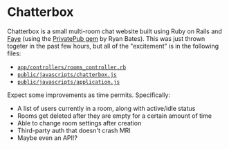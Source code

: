 Chatterbox
==========

Chatterbox is a small multi-room chat website built using Ruby on Rails and [Faye][faye] (using the [PrivatePub gem][privatepub] by Ryan Bates). This was just thrown togeter in the past few hours, but all of the "excitement" is in the following files:

 * [`app/controllers/rooms_controller.rb`](https://github.com/BinaryMuse/chatterbox/blob/master/app/controllers/rooms_controller.rb)
 * [`public/javascripts/chatterbox.js`](https://github.com/BinaryMuse/chatterbox/blob/master/public/javascripts/chatterbox.js)
 * [`public/javascripts/application.js`](https://github.com/BinaryMuse/chatterbox/blob/master/public/javascripts/application.js)

Expect some improvements as time permits. Specifically:

 * A list of users currently in a room, along with active/idle status
 * Rooms get deleted after they are empty for a certain amount of time
 * Able to change room settings after creation
 * Third-party auth that doesn't crash MRI
 * Maybe even an API!?

  [faye]: http://faye.jcoglan.com/
  [privatepub]: http://github.com/ryanb/private_pub